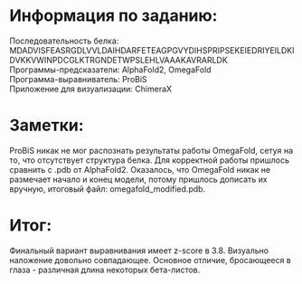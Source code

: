 # Информация по заданию:
Последовательность белка: MDADVISFEASRGDLVVLDAIHDARFETEAGPGVYDIHSPRIPSEKEIEDRIYEILDKIDVKKVWINPDCGLKTRGNDETWPSLEHLVAAAKAVRARLDK  
Программы-предсказатели: AlphaFold2, OmegaFold  
Программа-выравниватель: ProBiS  
Приложение для визуализации: ChimeraX  

# Заметки:
ProBiS никак не мог распознать результаты работы OmegaFold, сетуя на то, что отсутствует структура белка. Для корректной работы пришлось сравнить с .pdb от AlphaFold2. Оказалось, что OmegaFold никак не размечает начало и конец модели, потому пришлось дописать их вручную, итоговый файл: omegafold_modified.pdb.

# Итог:
Финальный вариант выравнивания имеет z-score в 3.8. Визуально наложение довольно совпадающее. Основное отличие, бросающееся в глаза - различная длина некоторых бета-листов.
